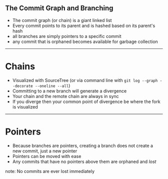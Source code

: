##  The Commit Graph and Branching

* <!-- .element: class="fragment" --> The commit graph (or chain) is a giant linked list
* <!-- .element: class="fragment" --> Every commit points to its parent and is hashed based on its parent's hash
* <!-- .element: class="fragment" --> all branches are simply pointers to a specific commit
* <!-- .element: class="fragment" --> any commit that is orphaned becomes available for garbage collection

---

# Chains

* Visualized with SourceTree (or via command line with `git log --graph --decorate --oneline --all`)
* Committing to a new branch will generate a divergence
* Your chain and the remote chain are always in sync
* If you diverge then your common point of divergence be where the fork is visualized

---

# Pointers

* Because branches are pointers, creating a branch does not create a new commit, just a new pointer
* Pointers can be moved with ease
* Any commits that have no pointers above them are orphaned and *lost*

note:
  No commits are ever lost immediately
